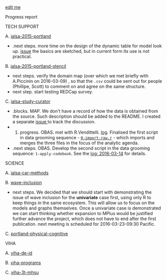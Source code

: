 [edit me](https://github.com/andkov/about/edit/master/2016/mar/2016-03-21-weekly-update.md)

Progress report

TECH SUPPORT 

A. [ialsa-2015-portland](https://github.com/IALSA/IALSA-2015-Portland)   
- .next steps. more time on the design of the dynamic table for model look up. [issue](https://github.com/IALSA/IALSA-2015-Portland/issues/117) the basics are sketched, but in current form its use is not practical. 

B. [ialsa-2015-portland-stencil](https://github.com/IALSA/ialsa-2015-portland-stencil)  
- next steps. verify the domain map (over which we met briefly with A.Piccinin on 2016-03-09) , so that the `.csv` could be sent out for people (Phillipe, Scott) to comment on and agree on the same structure.   
- next step. start testing REDCap survey.     

C. [ialsa-study-curator](https://github.com/IALSA/ialsa-study-curator)   
- .blocks. MAP.  We don't have a record of how the data is obtained from the source. Such description should be added to the README. I created a separate [issue ](https://github.com/IALSA/MAP/issues/18) to track the discussion. 
- 1. progress. OBAS. met with R.Vendittelli. [log](https://github.com/IALSA/OBAS/issues/5). Finalised the first script in data grooming sequence -  [`0-import-raw.r`](https://github.com/IALSA/OBAS/blob/master/scripts/data/0-import-raw.R) - which imports and merges the three files in the focus of the analytic agenda. 
- .next steps. OBAS. Develop the second script in the data grooming sequence: `1-apply-codebook`. See the [log: 2016-03-14](https://github.com/IALSA/OBAS/issues/5) for details.  

SCIENCE   
 
A. [ialsa-car-methods](https://github.com/IALSA/ialsa-car-methods)    
  
B. [wave-inclusion](https://github.com/IALSA/wave-inclusion)  
  - next steps. We decided that we should start with demonstrating the issue of wave inclusion for the **univariate** case first, using only R to keep things in the same ecosystem. This will allow us to focus on the models and graphs themselves. Once a univariate case is demonstrated we can start thinking whether expansion to MPlus would be justified further advance the project, which does not have to end after the first publication. next meeting is scheduled for 2016-03-23-09:30 Pacific. 
 
C. [portland-physical-cognitive](https://github.com/IALSA/Portland-physical-cognitive)   

VIHA    

A. [viha-de-id](https://github.com/IHACRU/viha-de-id)    

B. [viha-programs](https://github.com/IHACRU/VIHA-programs)    

C. [viha-3t-mhsu](https://github.com/IHACRU/viha-3t-mhsu)    

